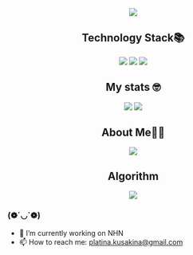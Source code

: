 <div align='center'>
  <img src="https://capsule-render.vercel.app/api?type=shark&color=FCB6D0&height=250&section=header&text=Hyerin's%20GitHub&fontSize=60&animation=scaleIn"/>
  <h2> Technology Stack📚 </h2>
  <p>
    <img src="https://img.shields.io/badge/Spring-6DB33F?style=flat-square&logo=Spring&logoColor=white"/>
    <img src="https://img.shields.io/badge/Spring%20Boot-6DB33F?style=flat-square&logo=Spring%20Boot&logoColor=white"/>
    <img src="https://img.shields.io/badge/Java-007396?style=flat-square&logo=Java&logoColor=white"/>
  </p>
  <h2> My stats 🤓 </h2>
  <img src = "https://github-readme-stats.vercel.app/api?username=kusakina0608&show_icons=true&theme=radical"/>
  <img src="https://github-readme-stats.vercel.app/api/top-langs/?username=kusakina0608&layout=compact"/>

  <h2> About Me👩‍💻 </h2>
  <a href="https://velog.io/@kusakina0608">
    <img src="https://img.shields.io/badge/velog-1DBF73?style=flat-square&logo=Vimeo&logoColor=white"/>
  </a>
  
  <h2> Algorithm </h2>
  <img src="http://mazassumnida.wtf/api/generate_badge?boj=platinaru"/>
</div>

### (❁´◡`❁)

- 🔭 I’m currently working on NHN
- 📫 How to reach me: platina.kusakina@gmail.com
<!--
**kusakina0608/kusakina0608** is a ✨ _special_ ✨ repository because its `README.md` (this file) appears on your GitHub profile.

Here are some ideas to get you started:

- 🌱 I’m currently learning ...
- 👯 I’m looking to collaborate on ...
- 🤔 I’m looking for help with ...
- 💬 Ask me about ...
- 📫 How to reach me: ...
- 😄 Pronouns: ...
- ⚡ Fun fact: ...
-->
